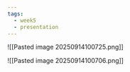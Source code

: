 ```yaml
---
tags:
  - week5
  - presentation
---
```

![[Pasted image 20250914100725.png]]

![[Pasted image 20250914100706.png]]

